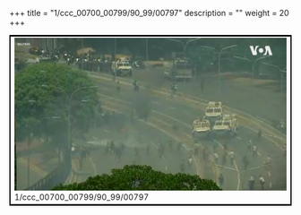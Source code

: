 +++
title = "1/ccc_00700_00799/90_99/00797"
description = ""
weight = 20
+++

<table style="border:2px solid black;max-width:800px;max-height:800px;" 
><tr><td>
<img class="center-fit-jpg"
src="/jpg_/aaa_20190430_NxaOmWaI8sI_00796.jpg">
1/ccc_00700_00799/90_99/00797
</img></td></tr></table>
